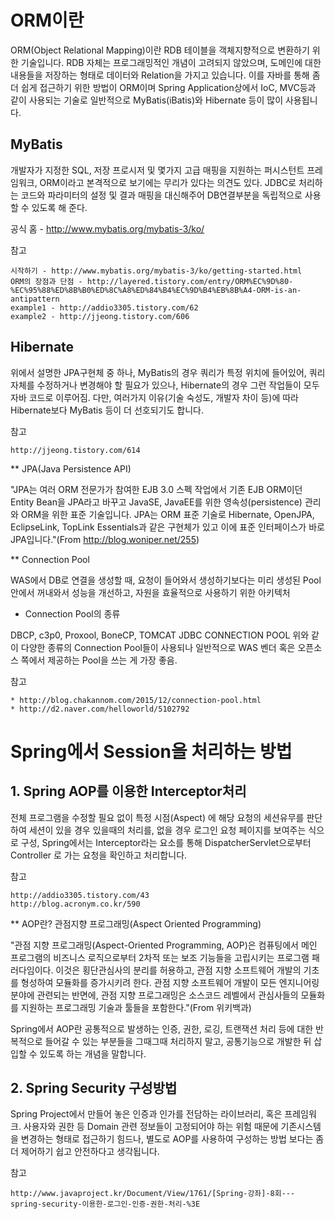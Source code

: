 # ORM이란 #

ORM(Object Relational Mapping)이란 RDB 테이블을 객체지향적으로 변환하기 위한 기술입니다. RDB 자체는 프로그래밍적인 개념이 고려되지 않았으며, 도메인에 대한 내용들을 저장하는 형태로 데이터와 Relation을 가지고 있습니다. 이를 자바를 통해 좀 더 쉽게 접근하기 위한 방법이 ORM이며  Spring Application상에서 IoC, MVC등과 같이 사용되는 기술로 일반적으로 MyBatis(iBatis)와 Hibernate 등이 많이 사용됩니다.


## MyBatis ##

개발자가 지정한 SQL, 저장 프로시저 및 몇가지 고급 매핑을 지원하는 퍼시스턴트 프레임워크, ORM이라고 본격적으로 보기에는 무리가 있다는 의견도 있다. JDBC로 처리하는 코드와 파라미터의 설정 및 결과 매핑을 대신해주어 DB연결부분을 독립적으로 사용할 수 있도록 해 준다. 

공식 홈 - http://www.mybatis.org/mybatis-3/ko/

참고 

    시작하기 - http://www.mybatis.org/mybatis-3/ko/getting-started.html
    ORM의 장점과 단점 - http://layered.tistory.com/entry/ORM%EC%9D%80-%EC%95%88%ED%8B%B0%ED%8C%A8%ED%84%B4%EC%9D%B4%EB%8B%A4-ORM-is-an-antipattern
    example1 - http://addio3305.tistory.com/62
    example2 - http://jjeong.tistory.com/606


## Hibernate ##
위에서 설명한 JPA구현체 중 하나, MyBatis의 경우 쿼리가 특정 위치에 들어있어, 쿼리 자체를 수정하거나 변경해야 할 필요가 있으나, Hibernate의 경우 그런 작업들이 모두 자바 코드로 이루어짐. 다만, 여러가지 이유(기술 숙성도, 개발자 차이 등)에 따라 Hibernate보다 MyBatis 등이 더 선호되기도 합니다.

참고
    
    http://jjeong.tistory.com/614



** JPA(Java Persistence API)

"JPA는 여러 ORM 전문가가 참여한 EJB 3.0 스펙 작업에서 기존 EJB ORM이던 Entity Bean을 JPA라고 바꾸고 JavaSE, JavaEE를 위한 영속성(persistence) 관리와 ORM을 위한 표준 기술입니다. JPA는 ORM 표준 기술로 Hibernate, OpenJPA, EclipseLink, TopLink Essentials과 같은 구현체가 있고 이에 표준 인터페이스가 바로 JPA입니다."(From http://blog.woniper.net/255)

** Connection Pool

WAS에서 DB로 연결을 생성할 때, 요청이 들어와서 생성하기보다는 미리 생성된 Pool안에서 꺼내와서 성능을 개선하고, 자원을 효율적으로 사용하기 위한 아키텍처

- Connection Pool의 종류

DBCP, c3p0, Proxool, BoneCP, TOMCAT JDBC CONNECTION POOL
위와 같이 다양한 종류의 Connection Pool들이 사용되나 일반적으로 WAS 벤더 혹은 오픈소스 쪽에서 제공하는 Pool을 쓰는 게 가장 좋음.

참고 

    * http://blog.chakannom.com/2015/12/connection-pool.html
    * http://d2.naver.com/helloworld/5102792


# Spring에서 Session을 처리하는 방법 #

## 1. Spring AOP를 이용한 Interceptor처리 ##

전체 프로그램을 수정할 필요 없이 특정 시점(Aspect) 에 해당 요청의 세션유무를 판단하여 세션이 있을 경우 있을때의 처리를, 없을 경우 로그인 요청 페이지를 보여주는 식으로 구성, Spring에서는 Interceptor라는 요소를 통해 DispatcherServlet으로부터 Controller 로 가는 요청을 확인하고 처리합니다.

참고

    http://addio3305.tistory.com/43
    http://blog.acronym.co.kr/590


** AOP란? 관점지향 프로그래밍(Aspect Oriented Programming)

"관점 지향 프로그래밍(Aspect-Oriented Programming, AOP)은 컴퓨팅에서 메인 프로그램의 비즈니스 로직으로부터 2차적 또는 보조 기능들을 고립시키는 프로그램 패러다임이다. 이것은 횡단관심사의 분리를 허용하고, 관점 지향 소프트웨어 개발의 기초를 형성하여 모듈화를 증가시키려 한다. 관점 지향 소프트웨어 개발이 모든 엔지니어링 분야에 관련되는 반면에, 관점 지향 프로그래밍은 소스코드 레벨에서 관심사들의 모듈화를 지원하는 프로그래밍 기술과 툴들을 포함한다."(From 위키백과)

Spring에서 AOP란 공통적으로 발생하는 인증, 권한, 로깅, 트랜잭션 처리 등에 대한 반복적으로 들어갈 수 있는 부분들을 그때그때 처리하지 말고, 공통기능으로 개발한 뒤 삽입할 수 있도록 하는 개념을 말합니다.

## 2. Spring Security 구성방법 ##

Spring Project에서 만들어 놓은 인증과 인가를 전담하는 라이브러리, 혹은 프레임워크. 사용자와 권한 등 Domain 관련 정보들이 고정되어야 하는 위험 때문에 기존시스템을 변경하는 형태로 접근하기 힘드나, 별도로 AOP를 사용하여 구성하는 방법 보다는 좀 더 제어하기 쉽고 안전하다고 생각됩니다. 

참고

    http://www.javaproject.kr/Document/View/1761/[Spring-강좌]-8회---spring-security-이용한-로그인-인증-권한-처리-%3E

